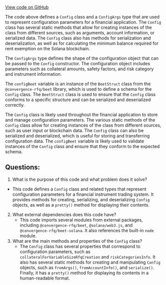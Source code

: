 [View code on GitHub](https://github.com/convergence-rfq/convergence-program-library/risk-engine/js/generated/accounts/Config.d.ts)

The code above defines a `Config` class and a `ConfigArgs` type that are used to represent configuration parameters for a financial application. The `Config` class has several static methods that allow for creating instances of the class from different sources, such as arguments, account information, or serialized data. The `Config` class also has methods for serialization and deserialization, as well as for calculating the minimum balance required for rent exemption on the Solana blockchain.

The `ConfigArgs` type defines the shape of the configuration object that can be passed to the `Config` constructor. The configuration object includes parameters such as collateral amounts, safety factors, and risk category and instrument information.

The `configBeet` variable is an instance of the `BeetStruct` class from the `@convergence-rfq/beet` library, which is used to define a schema for the `Config` class. The `BeetStruct` class is used to ensure that the `Config` class conforms to a specific structure and can be serialized and deserialized correctly.

The `Config` class is likely used throughout the financial application to store and manage configuration parameters. The various static methods of the `Config` class allow for creating instances of the class from different sources, such as user input or blockchain data. The `Config` class can also be serialized and deserialized, which is useful for storing and transferring configuration data. The `configBeet` variable is likely used to validate instances of the `Config` class and ensure that they conform to the expected schema.
## Questions: 
 1. What is the purpose of this code and what problem does it solve?
   - This code defines a `Config` class and related types that represent configuration parameters for a financial instrument trading system. It provides methods for creating, serializing, and deserializing `Config` objects, as well as a `pretty()` method for displaying their contents.
2. What external dependencies does this code have?
   - This code imports several modules from external packages, including `@convergence-rfq/beet`, `@solana/web3.js`, and `@convergence-rfq/beet-solana`. It also references the built-in `node` module.
3. What are the main methods and properties of the `Config` class?
   - The `Config` class has several properties that correspond to configuration parameters, such as `collateralForVariableSizeRfqCreation` and `riskCategoriesInfo`. It also has several static methods for creating and manipulating `Config` objects, such as `fromArgs()`, `fromAccountInfo()`, and `serialize()`. Finally, it has a `pretty()` method for displaying its contents in a human-readable format.